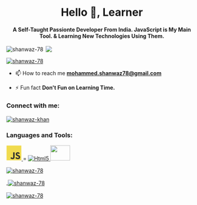 <h1 align="center">Hello 👋, Learner</h1>
<h4 align="center">A Self-Taught Passionte Developer From India. JavaScript is My Main Tool. & Learning New Technologies Using Them.</h4>
<img align="right" width="400px" src="https://camo.githubusercontent.com/cae12fddd9d6982901d82580bdf321d81fb299141098ca1c2d4891870827bf17/68747470733a2f2f6d69726f2e6d656469756d2e636f6d2f6d61782f313336302f302a37513379765349765f7430696f4a2d5a2e676966">
<p align="left"> <img src="https://komarev.com/ghpvc/?username=shanwaz-78&label=Profile%20views&color=0e75b6&style=flat" alt="shanwaz-78" /> </p>

<p align="left"> <a href="https://github.com/ryo-ma/github-profile-trophy"><img src="https://github-profile-trophy.vercel.app/?username=shanwaz-78" alt="shanwaz-78" /></a> </p>

- 📫 How to reach me **mohammed.shanwaz78@gmail.com**

- ⚡ Fun fact **Don't Fun on Learning Time.**

<h3 align="left">Connect with me:</h3>
<p align="left">
<a href="https://www.linkedin.com/in/shanwaz-khan-57944621a/" target="blank"><img align="center" src="https://raw.githubusercontent.com/rahuldkjain/github-profile-readme-generator/master/src/images/icons/Social/linked-in-alt.svg" alt="shanwaz-khan" height="30" width="40" /></a>
</p>
<h3 align="left">Languages and Tools:</h3>
<a href="https://developer.mozilla.org/en-US/docs/Web/JavaScript" target="_blank" rel="noreferrer"> <img src="https://raw.githubusercontent.com/devicons/devicon/master/icons/javascript/javascript-original.svg" alt="javascript" width="40" height="40"/> </a> =
<a href='https://www.w3schools.com/html/' target='_blank' rel='noreferrer'> <img src='https://blog.edx.org/hubfs/Imported_Blog_Media/null-1-1.jpg' alt='Html5' width='52' height='40'/>
<a href='https://www.w3schools.com/css/default.asp' target='_blank' rel='moreferrer'> <img src='https://perishablepress.com/wp/wp-content/images/2008/misc-chunks/css-logo.jpg' alt'=Css3' width='52' height='40'>

<p><img align="center" src="https://github-readme-stats.vercel.app/api/top-langs?username=shanwaz-78&show_icons=true&locale=en&layout=compact" alt="shanwaz-78" /></p>

<p>&nbsp;<img align="center" src="https://github-readme-stats.vercel.app/api?username=shanwaz-78&show_icons=true&locale=en" alt="shanwaz-78" /></p>

<p><img align="center" src="https://github-readme-streak-stats.herokuapp.com/?user=shanwaz-78&" alt="shanwaz-78" /></p>
